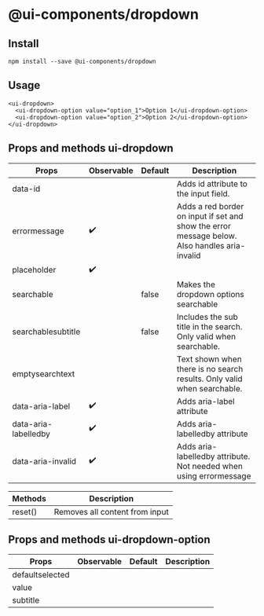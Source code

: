 # @ui-components/dropdown

## Install

```
npm install --save @ui-components/dropdown
```

## Usage

```
<ui-dropdown>
  <ui-dropdown-option value="option_1">Option 1</ui-dropdown-option>
  <ui-dropdown-option value="option_2">Option 2</ui-dropdown-option>
</ui-dropdown>
```

## Props and methods ui-dropdown

| Props                | Observable         | Default | Description                                                                                   |
| -------------------- | ------------------ | ------- | --------------------------------------------------------------------------------------------- |
| data-id              |                    |         | Adds id attribute to the input field.                                                         |
| errormessage         | :heavy_check_mark: |         | Adds a red border on input if set and show the error message below. Also handles aria-invalid |
| placeholder          | :heavy_check_mark: |         |                                                                                               |
| searchable           |                    | false   | Makes the dropdown options searchable                                                         |
| searchablesubtitle   |                    | false   | Includes the sub title in the search. Only valid when searchable.                             |
| emptysearchtext      |                    |         | Text shown when there is no search results. Only valid when searchable.                       |
| data-aria-label      | :heavy_check_mark: |         | Adds aria-label attribute                                                                     |
| data-aria-labelledby | :heavy_check_mark: |         | Adds aria-labelledby attribute                                                                |
| data-aria-invalid    | :heavy_check_mark: |         | Adds aria-labelledby attribute. Not needed when using errormessage                            |

| Methods | Description                    |
| ------- | ------------------------------ |
| reset() | Removes all content from input |

## Props and methods ui-dropdown-option

| Props           | Observable | Default | Description |
| --------------- | ---------- | ------- | ----------- |
| defaultselected |            |         |             |
| value           |            |         |             |
| subtitle        |            |         |             |
